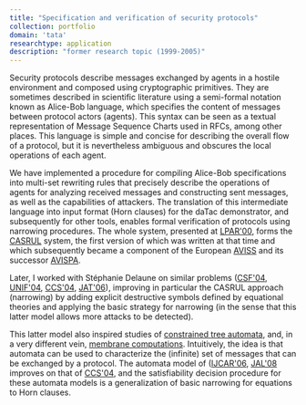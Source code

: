 ```yaml
---
title: "Specification and verification of security protocols"
collection: portfolio
domain: 'tata'
researchtype: application
description: "former research topic (1999-2005)"
---
```


Security protocols describe messages exchanged by agents in a hostile environment and composed using cryptographic primitives. They are sometimes described in scientific literature using a semi-formal notation known as Alice-Bob language, which specifies the content of messages between protocol actors (agents). This syntax can be seen as a textual representation of Message Sequence Charts used in RFCs, among other places. This language is simple and concise for describing the overall flow of a protocol, but it is nevertheless ambiguous and obscures the local operations of each agent.

We have implemented a procedure for compiling Alice-Bob specifications into multi-set rewriting rules that precisely describe the operations of agents for analyzing received messages and constructing sent messages, as well as the capabilities of attackers. The translation of this intermediate language into input format (Horn clauses) for the daTac demonstrator, and subsequently for other tools, enables formal verification of protocols using narrowing procedures. 
The whole system, presented at [LPAR'00](https://inria.hal.science/inria-00099161v1), forms the 
[CASRUL](/software/1999-CASRUL/) system,
the first version of which was written at that time and which subsequently became a component of the European 
[AVISS](https://memsic.ccsd.cnrs.fr/UNIV-BM-THESE/inria-00100915v1) and its successor [AVISPA](https://avispa-project.org).

Later, I worked with Stéphanie Delaune on similar problems 
([CSF'04](https://doi.ieeecomputersociety.org/10.1109/CSFW.2004.1310728), 
 [UNIF'04](https://people.irisa.fr/Stephanie.Delaune/PUBLICATIONS-HTML/b2hd-dj-unif2004.html), 
 [CCS'04](https://doi.org/10.1145/1030083.1030121), 
 [JAT'06](https://doi.org/10.1007/s10817-005-9017-7)), 
 improving in particular the CASRUL approach (narrowing) by adding explicit destructive symbols defined by equational theories and applying the basic strategy for narrowing (in the sense that this latter model allows more attacks to be detected).

This latter model also inspired studies of [constrained tree automata](/portfolio/00-CTATA/), and, in a very different vein, 
[membrane computations](https://doi.org/10.1007/3-540-29937-8_10). 
Intuitively, the idea is that automata can be used to characterize the (infinite) set of messages that can be exchanged by a protocol. 
The automata model of 
([IJCAR'06](https://doi.org/10.1007/11814771_45),
 [JAL'08](/publication/2008-01-01-Tree-automata-with-equality-constraints-modulo-equational-theories) 
improves on that of 
[CCS'04](https://doi.org/10.1145/1030083.1030121), 
and the satisfiability decision procedure for these automata models is a generalization of basic narrowing for equations to Horn clauses.

